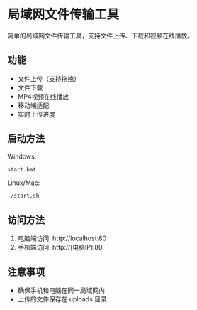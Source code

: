 # 局域网文件传输工具

简单的局域网文件传输工具，支持文件上传、下载和视频在线播放。

## 功能
- 文件上传（支持拖拽）
- 文件下载
- MP4视频在线播放
- 移动端适配
- 实时上传进度

## 启动方法

Windows:
```bash
start.bat
```

Linux/Mac:
```bash
./start.sh
```

## 访问方法
1. 电脑端访问: http://localhost:80
2. 手机端访问: http://[电脑IP]:80

## 注意事项
- 确保手机和电脑在同一局域网内
- 上传的文件保存在 uploads 目录 